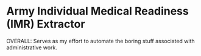 # Army Individual Medical Readiness (IMR) Extractor
OVERALL: Serves as my effort to automate the boring stuff associated with administrative work.
